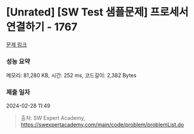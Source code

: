 # [Unrated] [SW Test 샘플문제] 프로세서 연결하기 - 1767 

[문제 링크](https://swexpertacademy.com/main/code/problem/problemDetail.do?contestProbId=AV4suNtaXFEDFAUf) 

### 성능 요약

메모리: 81,280 KB, 시간: 252 ms, 코드길이: 2,382 Bytes

### 제출 일자

2024-02-28 11:49



> 출처: SW Expert Academy, https://swexpertacademy.com/main/code/problem/problemList.do
